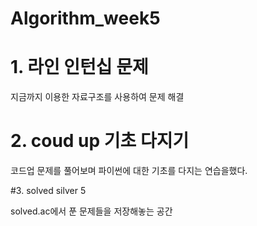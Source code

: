 # Algorithm_week5

# 1. 라인 인턴십 문제 
지금까지 이용한 자료구조를 사용하여 문제 해결


# 2. coud up 기초 다지기 
코드업 문제를 풀어보며 파이썬에 대한 기초를 다지는 연습을했다.

#3. solved silver 5 

solved.ac에서 푼 문제들을 저장해놓는 공간 
